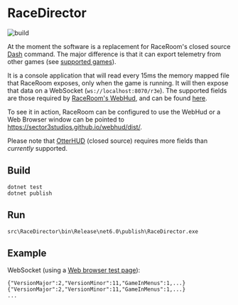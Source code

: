 # RaceDirector

![build](https://github.com/OpenSimTools/RaceDirector/actions/workflows/ci.yaml/badge.svg)

At the moment the software is a replacement for RaceRoom's closed source
[Dash](https://github.com/sector3studios/webhud/blob/master/dist/dash.zip) command. The major
difference is that it can export telemetry from other games (see [supported games](docs/Games.md)).

It is a console application that will read every 15ms the memory mapped file that RaceRoom exposes,
only when the game is running. It will then expose that data on a WebSocket
(`ws://localhost:8070/r3e`). The supported fields are those required by
[RaceRoom's WebHud](https://github.com/sector3studios/webhud), and can be found
[here](docs/Plugins/HUD/README.md).

To see it in action, RaceRoom can be configured to use the WebHud or a Web Browser window can be
pointed to https://sector3studios.github.io/webhud/dist/.

Please note that
[OtterHUD](https://forum.sector3studios.com/index.php?threads/otterhud-a-custom-webhud-with-additional-features.13152/)
(closed source) requires more fields than *currently* supported.

## Build

```
dotnet test
dotnet publish
```

## Run

```
src\RaceDirector\bin\Release\net6.0\publish\RaceDirector.exe
```

## Example

WebSocket (using a [Web browser test page](http://livepersoninc.github.io/ws-test-page/)):
```
{"VersionMajor":2,"VersionMinor":11,"GameInMenus":1,...}
{"VersionMajor":2,"VersionMinor":11,"GameInMenus":1,...}
...
```

